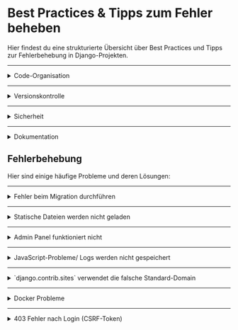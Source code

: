 # Best Practices & Tipps zum Fehler beheben
Hier findest du eine strukturierte Übersicht über Best Practices und Tipps zur Fehlerbehebung in Django-Projekten.

---

<details>
<summary>Code-Organisation</summary>

- Halte deine Apps modular und übersichtlich.
- Verwende eine sinnvolle Ordnerstruktur, z. B. `/apps`, `/views`, `/utils`.

</details>

---

<details>
<summary>Versionskontrolle</summary>

- Nutze Git effektiv mit klaren Commit-Nachrichten (`feat`, `fix`, `refactor`).
- Füge `.gitignore` hinzu, um sensible Dateien wie `.env` und `*.sqlite3` auszuschließen.
- Stelle sicher, dass du vor dem Deployment alle Änderungen in der Produktion testest.

</details>

---

<details>
<summary>Sicherheit</summary>

- Schütze sensible Daten mit Umgebungsvariablen (z. B. über `python-decouple`).
- Halte Django und alle Abhängigkeiten aktuell (`pip list --outdated`).
- Nutze Django's `SECURE_*`-Einstellungen (z. B. `SECURE_SSL_REDIRECT`, `CSRF_COOKIE_SECURE`).
- Vermeide die Verwendung von `DEBUG=True` in Produktionsumgebungen.
- Sichere dein Admin-Panel, indem du es hinter einem VPN oder unter einem benutzerdefinierten Pfad (z. B. `/secret-admin`) versteckst.

</details>

---

<details>
<summary>Dokumentation</summary>

- Halte die Dokumentation aktuell und umfassend.
- Nutze Markdown-Dateien (`README.md`, `CHANGELOG.md`) für zentrale Informationen.
- Dokumentiere komplexe Logik mit Kommentaren im Code.
</details>


## Fehlerbehebung

Hier sind einige häufige Probleme und deren Lösungen:

---

<details>
<summary>Fehler beim Migration durchführen</summary>

**Problem:** `ModuleNotFoundError`  
**Lösung:**  
- Stelle sicher, dass alle Apps in `INSTALLED_APPS` aufgeführt sind.  
- Überprüfe, ob die virtuelle Umgebung aktiviert ist.  
- Führe die folgenden Befehle aus:  
  ```bash
  python manage.py makemigrations
  python manage.py migrate
</details>

---

<details> <summary>Statische Dateien werden nicht geladen</summary>

**Problem:** CSS oder JS wird nicht angezeigt.
**Lösung:**
- Führe python manage.py collectstatic aus.
- Stelle sicher, dass die Django-Einstellungen für STATICFILES_DIRS und STATIC_ROOT korrekt sind.
- Führe `python manage.py collectstatic` aus und überprüfe die Nginx/Apache Konfiguration.
</details>

---

<details> <summary>Admin Panel funktioniert nicht </summary>

**Problem:** Zugriff verweigert oder Seite nicht gefunden.  
**Lösung:** 
- Stelle sicher, dass du einen Superuser erstellt hast (`python manage.py createsuperuser`) und dass die URL-Konfiguration korrekt ist. ```path('admin/', admin.site.urls)```

</details>

---

<details> <summary>JavaScript-Probleme/ Logs werden nicht gespeichert</summary>

**Problem:** Javascript funktioniert nicht richtig / Log wird nicht korrekt gespeichert.  
**Lösung:** 
- Überprüfe in `analytics/views` die Funktion `log_user_action`, ob alle relevanten Actions korrekt verarbeitet werden.
- Debugge die Datenverarbeitung, indem du Folgendes hinzufügst:
```print("Empfangene Daten:", request.body)```

</details>

---

<details>
<summary>`django.contrib.sites` verwendet die falsche Standard-Domain</summary>

**Problem:** Django verwendet die falsche Domain wie `example.com`, was zu unerwartetem Verhalten führen kann, z. B. bei URL-Generierungen.

### Ursache:
Die Standard-Domain in der `Site`-Datenbank ist falsch konfiguriert (z. B. `example.com` statt der lokalen Entwicklungsdomain wie `127.0.0.1:8000`).

### Lösung:
1. Öffne die Django-Shell:
```bash
python manage.py shell
```

2. Überprüfe die aktuell registrierten Sites:
``` bash
from django.contrib.sites.models import Site
print(Site.objects.all())  # Zeigt alle registrierten Sites an
```

3. Ändere die Domain:
```bash
site = Site.objects.get(pk=1)
site.domain = '127.0.0.1:8000'  # Deine lokale Entwicklungsdomain
site.name = 'Localhost'
site.save()
```

4. Überprüfe die Änderungen: 
```bash
print(Site.objects.get(pk=1))  # Zeigt die aktualisierte Site-Domain an
```
Jetzt sollte Django URLs mit der richtigen Domain generieren.
</details> 

---

<details>
<summary>Docker Probleme</summary>

**Problem:** Docker-Container startet nicht  
**Lösung:**  
- Stelle sicher, dass Docker läuft und führe `docker ps` aus, um laufende Container zu überprüfen.

</details>

---

<details>
<summary>403 Fehler nach Login (CSRF-Token)</summary>

**Problem:** Nach dem Login tritt ein 403-Fehler auf, da das CSRF-Token nicht akzeptiert wird.

**Lösung:**
- Lösche die Cookies im Browser, um sicherzustellen, dass ein neues CSRF-Token generiert wird.
  - In Chrome: F12 → Application → Cookies → 127.0.0.1:8000 → `csrftoken` löschen.
  - Alternativ: Shift + F5 drücken oder den Inkognito-Modus nutzen.
- Überprüfe, ob das CSRF-Token korrekt im HTML-Formular eingebettet ist.
- Stelle sicher, dass die Middleware `django.middleware.csrf.CsrfViewMiddleware` in den `MIDDLEWARE`-Einstellungen aktiviert ist.
- Falls der Fehler weiterhin besteht, starte den Server neu und überprüfe die CSRF-Einstellungen in den Django-Einstellungen.

</details>